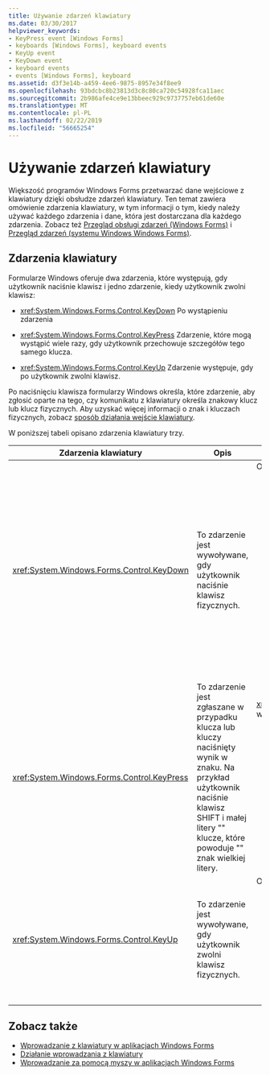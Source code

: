 ```yaml
---
title: Używanie zdarzeń klawiatury
ms.date: 03/30/2017
helpviewer_keywords:
- KeyPress event [Windows Forms]
- keyboards [Windows Forms], keyboard events
- KeyUp event
- KeyDown event
- keyboard events
- events [Windows Forms], keyboard
ms.assetid: d3f3e14b-a459-4ee6-9875-8957e34f8ee9
ms.openlocfilehash: 93bdcbc8b23813d3c8c80ca720c54928fca11aec
ms.sourcegitcommit: 2b986afe4ce9e13bbeec929c9737757eb61de60e
ms.translationtype: MT
ms.contentlocale: pl-PL
ms.lasthandoff: 02/22/2019
ms.locfileid: "56665254"
---
```

# <a name="using-keyboard-events"></a>Używanie zdarzeń klawiatury
Większość programów Windows Forms przetwarzać dane wejściowe z klawiatury dzięki obsłudze zdarzeń klawiatury. Ten temat zawiera omówienie zdarzenia klawiatury, w tym informacji o tym, kiedy należy używać każdego zdarzenia i dane, która jest dostarczana dla każdego zdarzenia.  Zobacz też [Przegląd obsługi zdarzeń (Windows Forms)](event-handlers-overview-windows-forms.md) i [Przegląd zdarzeń (systemu Windows Windows Forms)](events-overview-windows-forms.md).  
  
## <a name="keyboard-events"></a>Zdarzenia klawiatury  
 Formularze Windows oferuje dwa zdarzenia, które występują, gdy użytkownik naciśnie klawisz i jedno zdarzenie, kiedy użytkownik zwolni klawisz:  
  
-   <xref:System.Windows.Forms.Control.KeyDown> Po wystąpieniu zdarzenia  
  
-   <xref:System.Windows.Forms.Control.KeyPress> Zdarzenie, które mogą wystąpić wiele razy, gdy użytkownik przechowuje szczegółów tego samego klucza.  
  
-   <xref:System.Windows.Forms.Control.KeyUp> Zdarzenie występuje, gdy po użytkownik zwolni klawisz.  
  
 Po naciśnięciu klawisza formularzy Windows określa, które zdarzenie, aby zgłosić oparte na tego, czy komunikatu z klawiatury określa znakowy klucz lub klucz fizycznych. Aby uzyskać więcej informacji o znak i kluczach fizycznych, zobacz [sposób działania wejście klawiatury](../../../docs/framework/winforms/how-keyboard-input-works.md).  
  
 W poniższej tabeli opisano zdarzenia klawiatury trzy.  
  
|Zdarzenia klawiatury|Opis|Wyniki|  
|--------------------|-----------------|-------------|  
|<xref:System.Windows.Forms.Control.KeyDown>|To zdarzenie jest wywoływane, gdy użytkownik naciśnie klawisz fizycznych.|Obsługa <xref:System.Windows.Forms.Control.KeyDown> odbiera:<br /><br /> <ul><li>A <xref:System.Windows.Forms.KeyEventArgs> parametr, który zapewnia <xref:System.Windows.Forms.KeyEventArgs.KeyCode%2A> właściwości (który określa przycisku klawiatury fizycznych).</li><li><xref:System.Windows.Forms.KeyEventArgs.Modifiers%2A> Właściwości (SHIFT, CTRL lub ALT).</li><li><xref:System.Windows.Forms.KeyEventArgs.KeyData%2A> Właściwości, (które łączy klucza kodu i modyfikator). <xref:System.Windows.Forms.KeyEventArgs> Udostępnia również parametr:<br /><br /> <ul><li><xref:System.Windows.Forms.KeyEventArgs.Handled%2A> Właściwości można ustawić, aby uniemożliwić odbierania klucz podstawowy kontroli.</li><li><xref:System.Windows.Forms.KeyEventArgs.SuppressKeyPress%2A> Właściwość, która może służyć do pomijania <xref:System.Windows.Forms.Control.KeyPress> i <xref:System.Windows.Forms.Control.KeyUp> zdarzenia dla tego naciśnięcia klawisza.</li></ul></li></ul>|  
|<xref:System.Windows.Forms.Control.KeyPress>|To zdarzenie jest zgłaszane w przypadku klucza lub kluczy naciśnięty wynik w znaku. Na przykład użytkownik naciśnie klawisz SHIFT i małej litery "" klucze, które powoduje "" znak wielkiej litery.|<xref:System.Windows.Forms.Control.KeyPress> jest wywoływane po wykonaniu <xref:System.Windows.Forms.Control.KeyDown>.<br /><br /> <ul><li>Obsługa <xref:System.Windows.Forms.Control.KeyPress> odbiera:</li><li>A <xref:System.Windows.Forms.KeyPressEventArgs> parametr, który zawiera kod znaku klawisza, który został naciśnięty. Ten kod znaku jest unikatowy dla każdej kombinacji znaków klucza i klawisz modyfikujący.<br /><br />     Na przykład generuje "" klucz:<br /><br /> <ul><li>Kod znaku 65, jeśli jest wciśnięty klawisz SHIFT</li><li>Klawisz CAPS LOCK, 97, jeśli jest wciśnięty samodzielnie, lub</li><li>Do 1, jeśli jest wciśnięty klawisz CTRL.</li></ul></li></ul>|  
|<xref:System.Windows.Forms.Control.KeyUp>|To zdarzenie jest wywoływane, gdy użytkownik zwolni klawisz fizycznych.|Obsługa <xref:System.Windows.Forms.Control.KeyUp> odbiera:<br /><br /> <ul><li>A <xref:System.Windows.Forms.KeyEventArgs> parametru:<br /><br /> <ul><li>Co zapewnia <xref:System.Windows.Forms.KeyEventArgs.KeyCode%2A> właściwości (który określa przycisku klawiatury fizycznych).</li><li><xref:System.Windows.Forms.KeyEventArgs.Modifiers%2A> Właściwości (SHIFT, CTRL lub ALT).</li><li><xref:System.Globalization.SortKey.KeyData%2A> Właściwości, (które łączy klucza kodu i modyfikator).</li></ul></li></ul>|  
  
## <a name="see-also"></a>Zobacz także
- [Wprowadzanie z klawiatury w aplikacjach Windows Forms](../../../docs/framework/winforms/keyboard-input-in-a-windows-forms-application.md)
- [Działanie wprowadzania z klawiatury](../../../docs/framework/winforms/how-keyboard-input-works.md)
- [Wprowadzanie za pomocą myszy w aplikacjach Windows Forms](../../../docs/framework/winforms/mouse-input-in-a-windows-forms-application.md)
